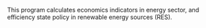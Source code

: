 This program calculates economics indicators in energy sector, and efficiency state policy in renewable energy sources (RES).
